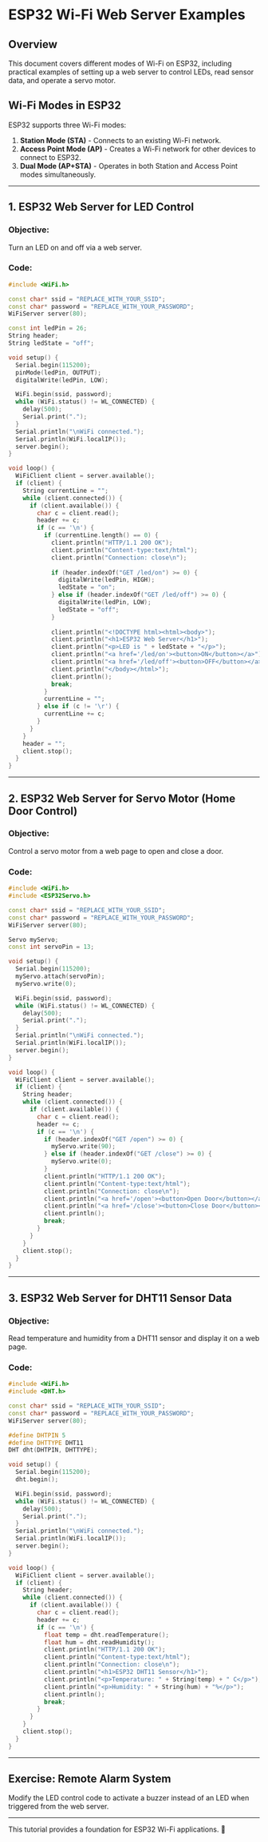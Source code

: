 # ESP32 Wi-Fi Web Server Examples

## Overview
This document covers different modes of Wi-Fi on ESP32, including practical examples of setting up a web server to control LEDs, read sensor data, and operate a servo motor.

## Wi-Fi Modes in ESP32
ESP32 supports three Wi-Fi modes:

1. **Station Mode (STA)** - Connects to an existing Wi-Fi network.
2. **Access Point Mode (AP)** - Creates a Wi-Fi network for other devices to connect to ESP32.
3. **Dual Mode (AP+STA)** - Operates in both Station and Access Point modes simultaneously.

---

## 1. ESP32 Web Server for LED Control

### **Objective:**
Turn an LED on and off via a web server.

### **Code:**
```cpp
#include <WiFi.h>

const char* ssid = "REPLACE_WITH_YOUR_SSID";
const char* password = "REPLACE_WITH_YOUR_PASSWORD";
WiFiServer server(80);

const int ledPin = 26;
String header;
String ledState = "off";

void setup() {
  Serial.begin(115200);
  pinMode(ledPin, OUTPUT);
  digitalWrite(ledPin, LOW);

  WiFi.begin(ssid, password);
  while (WiFi.status() != WL_CONNECTED) {
    delay(500);
    Serial.print(".");
  }
  Serial.println("\nWiFi connected.");
  Serial.println(WiFi.localIP());
  server.begin();
}

void loop() {
  WiFiClient client = server.available();
  if (client) {
    String currentLine = "";
    while (client.connected()) {
      if (client.available()) {
        char c = client.read();
        header += c;
        if (c == '\n') {
          if (currentLine.length() == 0) {
            client.println("HTTP/1.1 200 OK");
            client.println("Content-type:text/html");
            client.println("Connection: close\n");
            
            if (header.indexOf("GET /led/on") >= 0) {
              digitalWrite(ledPin, HIGH);
              ledState = "on";
            } else if (header.indexOf("GET /led/off") >= 0) {
              digitalWrite(ledPin, LOW);
              ledState = "off";
            }
            
            client.println("<!DOCTYPE html><html><body>");
            client.println("<h1>ESP32 Web Server</h1>");
            client.println("<p>LED is " + ledState + "</p>");
            client.println("<a href='/led/on'><button>ON</button></a>");
            client.println("<a href='/led/off'><button>OFF</button></a>");
            client.println("</body></html>");
            client.println();
            break;
          }
          currentLine = "";
        } else if (c != '\r') {
          currentLine += c;
        }
      }
    }
    header = "";
    client.stop();
  }
}
```

---

## 2. ESP32 Web Server for Servo Motor (Home Door Control)

### **Objective:**
Control a servo motor from a web page to open and close a door.

### **Code:**
```cpp
#include <WiFi.h>
#include <ESP32Servo.h>

const char* ssid = "REPLACE_WITH_YOUR_SSID";
const char* password = "REPLACE_WITH_YOUR_PASSWORD";
WiFiServer server(80);

Servo myServo;
const int servoPin = 13;

void setup() {
  Serial.begin(115200);
  myServo.attach(servoPin);
  myServo.write(0);

  WiFi.begin(ssid, password);
  while (WiFi.status() != WL_CONNECTED) {
    delay(500);
    Serial.print(".");
  }
  Serial.println("\nWiFi connected.");
  Serial.println(WiFi.localIP());
  server.begin();
}

void loop() {
  WiFiClient client = server.available();
  if (client) {
    String header;
    while (client.connected()) {
      if (client.available()) {
        char c = client.read();
        header += c;
        if (c == '\n') {
          if (header.indexOf("GET /open") >= 0) {
            myServo.write(90);
          } else if (header.indexOf("GET /close") >= 0) {
            myServo.write(0);
          }
          client.println("HTTP/1.1 200 OK");
          client.println("Content-type:text/html");
          client.println("Connection: close\n");
          client.println("<a href='/open'><button>Open Door</button></a>");
          client.println("<a href='/close'><button>Close Door</button></a>");
          client.println();
          break;
        }
      }
    }
    client.stop();
  }
}
```

---

## 3. ESP32 Web Server for DHT11 Sensor Data

### **Objective:**
Read temperature and humidity from a DHT11 sensor and display it on a web page.

### **Code:**
```cpp
#include <WiFi.h>
#include <DHT.h>

const char* ssid = "REPLACE_WITH_YOUR_SSID";
const char* password = "REPLACE_WITH_YOUR_PASSWORD";
WiFiServer server(80);

#define DHTPIN 5
#define DHTTYPE DHT11
DHT dht(DHTPIN, DHTTYPE);

void setup() {
  Serial.begin(115200);
  dht.begin();

  WiFi.begin(ssid, password);
  while (WiFi.status() != WL_CONNECTED) {
    delay(500);
    Serial.print(".");
  }
  Serial.println("\nWiFi connected.");
  Serial.println(WiFi.localIP());
  server.begin();
}

void loop() {
  WiFiClient client = server.available();
  if (client) {
    String header;
    while (client.connected()) {
      if (client.available()) {
        char c = client.read();
        header += c;
        if (c == '\n') {
          float temp = dht.readTemperature();
          float hum = dht.readHumidity();
          client.println("HTTP/1.1 200 OK");
          client.println("Content-type:text/html");
          client.println("Connection: close\n");
          client.println("<h1>ESP32 DHT11 Sensor</h1>");
          client.println("<p>Temperature: " + String(temp) + " C</p>");
          client.println("<p>Humidity: " + String(hum) + "%</p>");
          client.println();
          break;
        }
      }
    }
    client.stop();
  }
}
```

---

## Exercise: Remote Alarm System
Modify the LED control code to activate a buzzer instead of an LED when triggered from the web server.

---

This tutorial provides a foundation for ESP32 Wi-Fi applications. 🚀
